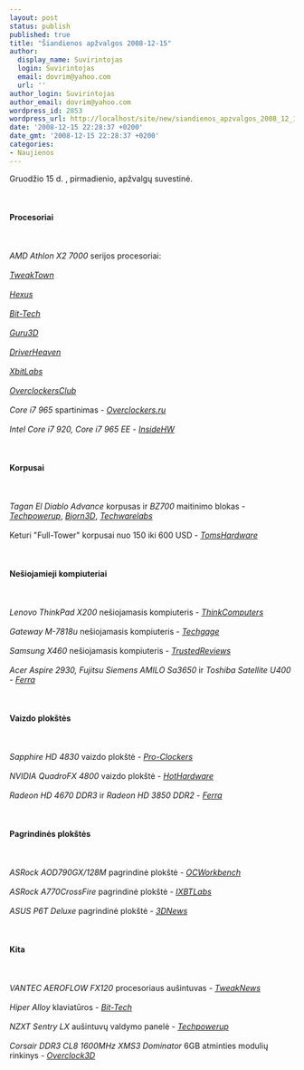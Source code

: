 ```yaml
---
layout: post
status: publish
published: true
title: "Šiandienos apžvalgos 2008-12-15"
author:
  display_name: Suvirintojas
  login: Suvirintojas
  email: dovrim@yahoo.com
  url: ''
author_login: Suvirintojas
author_email: dovrim@yahoo.com
wordpress_id: 2853
wordpress_url: http://localhost/site/new/siandienos_apzvalgos_2008_12_15/
date: '2008-12-15 22:28:37 +0200'
date_gmt: '2008-12-15 22:28:37 +0200'
categories:
- Naujienos
---
```

<p>Gruodžio 15 d. , pirmadienio, apžvalgų suvestinė.<br />
<br><br />
<br><b>Procesoriai</b><br />
<br><br />
<br><i>AMD Athlon X2 7000</i> serijos procesoriai:<br />
<br><i><a class="ns" href="http://www.tweaktown.com/reviews/1687/amd_athlon_x2_7750_be_2_7ghz_cpu_phenom_goes_dual_core/index.html">TweakTown</a></i><br />
<br><i><a class="ns" href="http://www.hexus.net/content/item.php?item=16614">Hexus</a></i><br />
<br><i><a class="ns" href="http://www.bit-tech.net/hardware/2008/12/15/amd-athlon-x2-7750-7550-cpus-review/1">Bit-Tech</a></i><br />
<br><i><a class="ns" href="http://www.guru3d.com/article/amd-athlon-x2-7750-be-review/">Guru3D</a></i><br />
<br><i><a class="ns" href="http://www.driverheaven.net/reviews.php?reviewid=681">DriverHeaven</a></i><br />
<br><i><a class="ns" href="http://www.xbitlabs.com/articles/cpu/display/athlon-x2-7750.html">XbitLabs</a></i><br />
<br><i><a class="ns" href="http://www.overclockersclub.com/reviews/athlon7750/">OverclockersClub</a></i><br />
<br><i>Core i7 965</i> spartinimas - <i><a class="ns" href="http://www.overclockers.ru/lab/31362.shtml">Overclockers.ru</a></i><br />
<br><i>Intel Core i7 920, Core i7 965 EE</i> - <i><a class="ns" href="http://www.insidehw.com/Reviews/CPU/Intel-Core-i7-920-Core-i7-965-EE-and-Intel-DX58SO.html">InsideHW</a></i><br />
<br><br />
<br><b>Korpusai</b><br />
<br><br />
<br><i>Tagan El Diablo Advance</i> korpusas ir <i>BZ700</i> maitinimo blokas - <i><a class="ns" href="http://www.techpowerup.com/reviews/Tagan/Aplus_Diablo_Advance/">Techpowerup</a></i>, <i><a class="ns" href="http://www.bjorn3d.com/read.php?cID=1393">Bjorn3D</a></i>, <i><a class="ns" href="http://www.techwarelabs.com/reviews/cases/Tagan-El-Diablo-Advance/">Techwarelabs</a></i><br />
<br>Keturi &quot;Full-Tower&quot; korpusai nuo 150 iki 600 USD - <i><a class="ns" href="http://www.tomshardware.com/reviews/full-tower-case,2105.html">TomsHardware</a></i><br />
<br><br />
<br><b>Nešiojamieji kompiuteriai</b><br />
<br><br />
<br><i>Lenovo ThinkPad X200</i> nešiojamasis kompiuteris - <i><a class="ns" href="http://www.thinkcomputers.org/index.php?x=reviews&amp;id=899">ThinkComputers</a></i><br />
<br><i>Gateway M-7818u</i> nešiojamasis kompiuteris - <i><a class="ns" href="http://techgage.com/article/gateway_m-7818u_154_notebook/">Techgage</a></i><br />
<br><i>Samsung X460</i> nešiojamasis kompiuteris - <i><a class="ns" href="http://www.trustedreviews.com/notebooks/review/2008/12/15/Samsung-X460-14-1in-Notebook/p1">TrustedReviews</a></i><br />
<br><i>Acer Aspire 2930, Fujitsu Siemens AMILO Sa3650</i> ir <i>Toshiba Satellite U400</i> - <i><a class="ns" href="http://www.ferra.ru/online/mobilis/83281/">Ferra</a></i><br />
<br><br />
<br><b>Vaizdo plokštės</b><br />
<br><br />
<br><i>Sapphire HD 4830</i> vaizdo plokštė - <i><a class="ns" href="http://www.pro-clockers.com/reviews/?id=127">Pro-Clockers</a></i><br />
<br><i>NVIDIA QuadroFX 4800</i> vaizdo plokštė - <i><a class="ns" href="http://hothardware.com/Articles/Nvidia-QuadroFX-4800-15-GB-Workstation-Graphics-Card/">HotHardware</a></i><br />
<br><i>Radeon HD 4670 DDR3</i> ir <i>Radeon HD 3850 DDR2</i> - <i><a class="ns" href="http://www.ferra.ru/online/video/83280/">Ferra</a></i><br />
<br><br />
<br><b>Pagrindinės plokštės</b><br />
<br><br />
<br><i>ASRock AOD790GX/128M</i> pagrindinė plokštė - <i><a class="ns" href="http://my.ocworkbench.com/2008/asrock/AOD790GX-128M/g1.htm">OCWorkbench</a></i><br />
<br><i>ASRock A770CrossFire</i> pagrindinė plokštė - <i><a class="ns" href="http://ixbtlabs.com/articles3/mainboard/asrock-a770crossfire-770-p1.html">IXBTLabs</a></i><br />
<br><i>ASUS P6T Deluxe</i> pagrindinė plokštė - <i><a class="ns" href="http://www.3dnews.ru/motherboard/asus_p6t_deluxe_intel_x58/">3DNews</a></i><br />
<br><br />
<br><b>Kita</b><br />
<br><br />
<br><i>VANTEC AEROFLOW FX120</i> procesoriaus aušintuvas - <i><a class="ns" href="http://www.tweaknews.net/reviews/vantec_aeroflow_fx120/">TweakNews</a></i><br />
<br><i>Hiper Alloy</i> klaviatūros - <i><a class="ns" href="http://www.bit-tech.net/hardware/2008/12/14/hiper-alloy-keyboards-review/1">Bit-Tech</a></i><br />
<br><i>NZXT Sentry LX</i> aušintuvų valdymo panelė - <i><a class="ns" href="http://www.techpowerup.com/reviews/NZXT/Sentry_LX/">Techpowerup</a></i><br />
<br><i>Corsair DDR3 CL8 1600MHz XMS3 Dominator</i> 6GB atminties modulių rinkinys - <i><a class="ns" href="http://www.overclock3d.net/reviews.php?/memory/corsair_ddr3_cl8_1600mhz_xms3_dominator_6gb_kit/1">Overclock3D</a></i><br />
<br><br />
<br><br />
<br></p>
